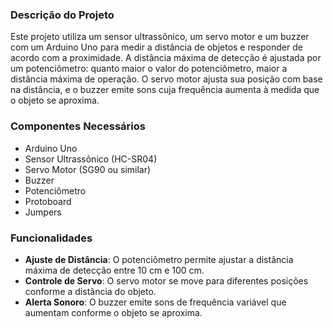 ### Descrição do Projeto
Este projeto utiliza um sensor ultrassônico, um servo motor e um buzzer com um Arduino Uno para medir a distância de objetos e responder de acordo com a proximidade. A distância máxima de detecção é ajustada por um potenciômetro: quanto maior o valor do potenciômetro, maior a distância máxima de operação. O servo motor ajusta sua posição com base na distância, e o buzzer emite sons cuja frequência aumenta à medida que o objeto se aproxima.

### Componentes Necessários
- Arduino Uno
- Sensor Ultrassônico (HC-SR04)
- Servo Motor (SG90 ou similar)
- Buzzer
- Potenciômetro
- Protoboard
- Jumpers

### Funcionalidades
- **Ajuste de Distância**: O potenciômetro permite ajustar a distância máxima de detecção entre 10 cm e 100 cm.
- **Controle de Servo**: O servo motor se move para diferentes posições conforme a distância do objeto.
- **Alerta Sonoro**: O buzzer emite sons de frequência variável que aumentam conforme o objeto se aproxima.